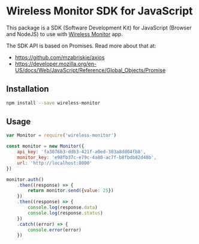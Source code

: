 # Wireless Monitor SDK for JavaScript

This package is a SDK (Software Development Kit) for JavaScript
(Browser and NodeJS) to use with
[Wireless Monitor](https://github.com/SanUSB-grupo/wireless-monitor/) app.

The SDK API is based on Promises. Read more about that at:

* <https://github.com/mzabriskie/axios>
* <https://developer.mozilla.org/en-US/docs/Web/JavaScript/Reference/Global_Objects/Promise>

## Installation

```bash
npm install --save wireless-monitor
```

## Usage

```js
var Monitor = require('wireless-monitor')

const monitor = new Monitor({
    api_key: 'fa3076b3-ddb3-421f-a0ed-303a8dd04fb8',
    monitor_key: 'e98fb37c-e79c-4a80-ac7f-b8fbdb82d48b',
    url: 'http://localhost:8000'
})

monitor.auth()
    .then((response) => {
        return monitor.send({value: 25})
    })
    .then((response) => {
        console.log(response.data)
        console.log(response.status)
    })
    .catch((error) => {
        console.error(error)
    })
```
